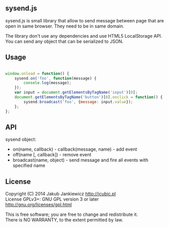 ## sysend.js

sysend.js is small library that allow to send message between page that are
open in same browser. They need to be in same domain.

The library don't use any dependencies and use HTML5 LocalStorage API.
You can send any object that can be serialized to JSON.

## Usage

```javascript

window.onload = function() {
    sysend.on('foo', function(message) {
        console.log(message);
    });
    var input = document.getElementsByTagName('input')[0];
    document.getElementsByTagName('button')[0].onclick = function() {
        sysend.broadcast('foo', {message: input.value});
    };
};
```



## API

sysend object:

* on(name, callback)  - callback(message, name) - add event
* off(name [, callback]) - remove event
* broadcast(name, object) - send message and fire all events with specified name

## License

Copyright (C) 2014 Jakub Jankiewicz <http://jcubic.pl><br/>
License GPLv3+: GNU GPL version 3 or later <http://gnu.org/licenses/gpl.html>


This is free software; you are free to change and redistribute it.<br/>
There is NO WARRANTY, to the extent permitted by law.

